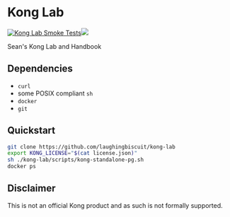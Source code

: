 # Kong Lab

[![Kong Lab Smoke Tests](https://github.com/laughingbiscuit/kong-lab/actions/workflows/kong-lab.yaml/badge.svg)](https://github.com/laughingbiscuit/kong-lab/actions/workflows/kong-lab.yaml)[![](https://github.com/jpoehnelt/in-solidarity-bot/raw/main/static//badge-flat.png)](https://github.com/apps/in-solidarity)

Sean's Kong Lab and Handbook

## Dependencies

- `curl`
- some POSIX compliant `sh`
- `docker`
- `git`

## Quickstart

```sh
git clone https://github.com/laughingbiscuit/kong-lab
export KONG_LICENSE="$(cat license.json)"
sh ./kong-lab/scripts/kong-standalone-pg.sh
docker ps
```

## Disclaimer

This is not an official Kong product and as such is not formally supported.

